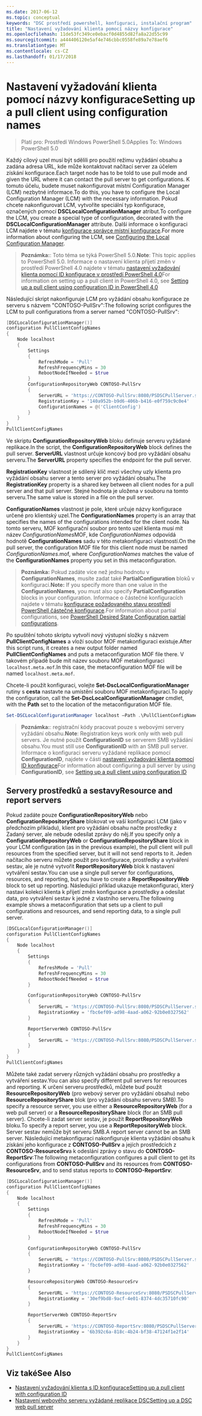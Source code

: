 ```yaml
---
ms.date: 2017-06-12
ms.topic: conceptual
keywords: "DSC prostředí powershell, konfiguraci, instalační program"
title: "Nastavení vyžadování klienta pomocí názvy konfigurace"
ms.openlocfilehash: 11de53fc349ce0ebacf0d4855d82fa8a22d55c99
ms.sourcegitcommit: a444406120e5af4e746cbbc0558fe89a7e78aef6
ms.translationtype: MT
ms.contentlocale: cs-CZ
ms.lasthandoff: 01/17/2018
---
```

# <a name="setting-up-a-pull-client-using-configuration-names"></a><span data-ttu-id="7381f-103">Nastavení vyžadování klienta pomocí názvy konfigurace</span><span class="sxs-lookup"><span data-stu-id="7381f-103">Setting up a pull client using configuration names</span></span>

> <span data-ttu-id="7381f-104">Platí pro: Prostředí Windows PowerShell 5.0</span><span class="sxs-lookup"><span data-stu-id="7381f-104">Applies To: Windows PowerShell 5.0</span></span>

<span data-ttu-id="7381f-105">Každý cílový uzel musí být sdělili pro použití režimu vyžádání obsahu a zadána adresa URL, kde může kontaktovat načítací server za účelem získání konfigurace.</span><span class="sxs-lookup"><span data-stu-id="7381f-105">Each target node has to be told to use pull mode and given the URL where it can contact the pull server to get configurations.</span></span>
<span data-ttu-id="7381f-106">K tomuto účelu, budete muset nakonfigurovat místní Configuration Manager (LCM) nezbytné informace.</span><span class="sxs-lookup"><span data-stu-id="7381f-106">To do this, you have to configure the Local Configuration Manager (LCM) with the necessary information.</span></span>
<span data-ttu-id="7381f-107">Pokud chcete nakonfigurovat LCM, vytvoříte speciální typ konfigurace, označených pomocí **DSCLocalConfigurationManager** atribut.</span><span class="sxs-lookup"><span data-stu-id="7381f-107">To configure the LCM, you create a special type of configuration, decorated with the **DSCLocalConfigurationManager** attribute.</span></span>
<span data-ttu-id="7381f-108">Další informace o konfiguraci LCM najdete v tématu [konfigurace správce místní konfigurace](metaConfig.md).</span><span class="sxs-lookup"><span data-stu-id="7381f-108">For more information about configuring the LCM, see [Configuring the Local Configuration Manager](metaConfig.md).</span></span>

> <span data-ttu-id="7381f-109">**Poznámka:**: Toto téma se týká PowerShell 5.0.</span><span class="sxs-lookup"><span data-stu-id="7381f-109">**Note**: This topic applies to PowerShell 5.0.</span></span>
<span data-ttu-id="7381f-110">Informace o nastavení klienta přijetí změn v prostředí PowerShell 4.0 najdete v tématu [nastavení vyžadování klienta pomocí ID konfigurace v prostředí PowerShell 4.0](pullClientConfigID4.md)</span><span class="sxs-lookup"><span data-stu-id="7381f-110">For information on setting up a pull client in PowerShell 4.0, see [Setting up a pull client using configuration ID in PowerShell 4.0](pullClientConfigID4.md)</span></span>

<span data-ttu-id="7381f-111">Následující skript nakonfiguruje LCM pro vyžádání obsahu konfigurace ze serveru s názvem "CONTOSO-PullSrv":</span><span class="sxs-lookup"><span data-stu-id="7381f-111">The following script configures the LCM to pull configurations from a server named "CONTOSO-PullSrv":</span></span>

```powershell
[DSCLocalConfigurationManager()]
configuration PullClientConfigNames
{
    Node localhost
    {
        Settings
        {
            RefreshMode = 'Pull'
            RefreshFrequencyMins = 30
            RebootNodeIfNeeded = $true
        }
        ConfigurationRepositoryWeb CONTOSO-PullSrv
        {
            ServerURL = 'https://CONTOSO-PullSrv:8080/PSDSCPullServer.svc'
            RegistrationKey = '140a952b-b9d6-406b-b416-e0f759c9c0e4'
            ConfigurationNames = @('ClientConfig')
        }
    }
}
PullClientConfigNames
```

<span data-ttu-id="7381f-112">Ve skriptu **ConfigurationRepositoryWeb** bloku definuje serveru vyžádané replikace.</span><span class="sxs-lookup"><span data-stu-id="7381f-112">In the script, the **ConfigurationRepositoryWeb** block defines the pull server.</span></span>
<span data-ttu-id="7381f-113">**ServerURL** vlastnost určuje koncový bod pro vyžádání obsahu serveru.</span><span class="sxs-lookup"><span data-stu-id="7381f-113">The **ServerURL** property specifies the endpoint for the pull server.</span></span>

<span data-ttu-id="7381f-114">**RegistrationKey** vlastnost je sdílený klíč mezi všechny uzly klienta pro vyžádání obsahu server a tento server pro vyžádání obsahu.</span><span class="sxs-lookup"><span data-stu-id="7381f-114">The **RegistrationKey** property is a shared key between all client nodes for a pull server and that pull server.</span></span>
<span data-ttu-id="7381f-115">Stejné hodnota je uložena v souboru na tomto serveru.</span><span class="sxs-lookup"><span data-stu-id="7381f-115">The same value is stored in a file on the pull server.</span></span>

<span data-ttu-id="7381f-116">**ConfigurationNames** vlastnost je pole, které určuje názvy konfigurace určené pro klientský uzel.</span><span class="sxs-lookup"><span data-stu-id="7381f-116">The **ConfigurationNames** property is an array that specifies the names of the configurations intended for the client node.</span></span>
<span data-ttu-id="7381f-117">Na tomto serveru, MOF konfigurační soubor pro tento uzel klienta musí mít název *ConfigurationNames*MOF, kde *ConfigurationNames* odpovídá hodnotě **ConfigurationNames**  sadu v této metakonfiguraci vlastností.</span><span class="sxs-lookup"><span data-stu-id="7381f-117">On the pull server, the configuration MOF file for this client node must be named *ConfigurationNames*.mof, where *ConfigurationNames* matches the value of the **ConfigurationNames** property you set in this metaconfiguration.</span></span>

><span data-ttu-id="7381f-118">**Poznámka:** Pokud zadáte více než jednu hodnotu v **ConfigurationNames**, musíte zadat také **PartialConfiguration** bloků v konfiguraci.</span><span class="sxs-lookup"><span data-stu-id="7381f-118">**Note:** If you specify more than one value in the **ConfigurationNames**, you must also specify **PartialConfiguration** blocks in your configuration.</span></span>
<span data-ttu-id="7381f-119">Informace o částečné konfiguracích najdete v tématu [konfigurace požadovaného stavu prostředí PowerShell částečné konfigurace](partialConfigs.md).</span><span class="sxs-lookup"><span data-stu-id="7381f-119">For information about partial configurations, see [PowerShell Desired State Configuration partial configurations](partialConfigs.md).</span></span>

<span data-ttu-id="7381f-120">Po spuštění tohoto skriptu vytvoří nový výstupní složky s názvem **PullClientConfigNames** a vloží soubor MOF metakonfiguraci existuje.</span><span class="sxs-lookup"><span data-stu-id="7381f-120">After this script runs, it creates a new output folder named **PullClientConfigNames** and puts a metaconfiguration MOF file there.</span></span>
<span data-ttu-id="7381f-121">V takovém případě bude mít název souboru MOF metakonfiguraci `localhost.meta.mof`.</span><span class="sxs-lookup"><span data-stu-id="7381f-121">In this case, the metaconfiguration MOF file will be named `localhost.meta.mof`.</span></span>

<span data-ttu-id="7381f-122">Chcete-li použít konfiguraci, volejte **Set-DscLocalConfigurationManager** rutiny s **cesta** nastavte na umístění souboru MOF metakonfiguraci.</span><span class="sxs-lookup"><span data-stu-id="7381f-122">To apply the configuration, call the **Set-DscLocalConfigurationManager** cmdlet, with the **Path** set to the location of the metaconfiguration MOF file.</span></span>

```powershell
Set-DSCLocalConfigurationManager localhost –Path .\PullClientConfigNames –Verbose.
```

> <span data-ttu-id="7381f-123">**Poznámka:**: registrační kódy pracovat pouze s webovými servery vyžádání obsahu.</span><span class="sxs-lookup"><span data-stu-id="7381f-123">**Note**: Registration keys work only with web pull servers.</span></span>
<span data-ttu-id="7381f-124">Je nutné použít **ConfigurationID** se serverem SMB vyžádání obsahu.</span><span class="sxs-lookup"><span data-stu-id="7381f-124">You must still use **ConfigurationID** with an SMB pull server.</span></span>
<span data-ttu-id="7381f-125">Informace o konfiguraci serveru vyžádané replikace pomocí **ConfigurationID**, najdete v části [nastavení vyžadování klienta pomocí ID konfigurace](PullClientConfigNames.md)</span><span class="sxs-lookup"><span data-stu-id="7381f-125">For information about configuring a pull server by using **ConfigurationID**, see [Setting up a pull client using configuration ID](PullClientConfigNames.md)</span></span>

## <a name="resource-and-report-servers"></a><span data-ttu-id="7381f-126">Servery prostředků a sestavy</span><span class="sxs-lookup"><span data-stu-id="7381f-126">Resource and report servers</span></span>

<span data-ttu-id="7381f-127">Pokud zadáte pouze **ConfigurationRepositoryWeb** nebo **ConfigurationRepositoryShare** blokovat ve vaší konfiguraci LCM (jako v předchozím příkladu), klient pro vyžádání obsahu načte prostředky z Zadaný server, ale nebude odesílat zprávy do něj.</span><span class="sxs-lookup"><span data-stu-id="7381f-127">If you specify only a **ConfigurationRepositoryWeb** or **ConfigurationRepositoryShare** block in your LCM configuration (as in the previous example), the pull client will pull resources from the specified server, but it will not send reports to it.</span></span>
<span data-ttu-id="7381f-128">Jeden načítacího serveru můžete použít pro konfigurace, prostředky a vytváření sestav, ale je nutné vytvořit **ReportRepositoryWeb** blok k nastavení vytváření sestav.</span><span class="sxs-lookup"><span data-stu-id="7381f-128">You can use a single pull server for configurations, resources, and reporting, but you have to create a **ReportRepositoryWeb** block to set up reporting.</span></span>
<span data-ttu-id="7381f-129">Následující příklad ukazuje metakonfiguraci, který nastaví kolekci klienta k přijetí změn konfigurace a prostředky a odesílat data, pro vytváření sestav k jedné z vlastního serveru.</span><span class="sxs-lookup"><span data-stu-id="7381f-129">The following example shows a metaconfiguration that sets up a client to pull configurations and resources, and send reporting data, to a single pull server.</span></span>

```powershell
[DSCLocalConfigurationManager()]
configuration PullClientConfigNames
{
    Node localhost
    {
        Settings
        {
            RefreshMode = 'Pull'
            RefreshFrequencyMins = 30
            RebootNodeIfNeeded = $true
        }

        ConfigurationRepositoryWeb CONTOSO-PullSrv
        {
            ServerURL = 'https://CONTOSO-PullSrv:8080/PSDSCPullServer.svc'
            RegistrationKey = 'fbc6ef09-ad98-4aad-a062-92b0e0327562'
        }

        ReportServerWeb CONTOSO-PullSrv
        {
            ServerURL = 'https://CONTOSO-PullSrv:8080/PSDSCPullServer.svc'
        }
    }
}
PullClientConfigNames
```

<span data-ttu-id="7381f-130">Můžete také zadat servery různých vyžádání obsahu pro prostředky a vytváření sestav.</span><span class="sxs-lookup"><span data-stu-id="7381f-130">You can also specify different pull servers for resources and reporting.</span></span>
<span data-ttu-id="7381f-131">K určení serveru prostředků, můžete buď použít **ResourceRepositoryWeb** (pro webový server pro vyžádání obsahu) nebo **ResourceRepositoryShare** blok (pro vyžádání obsahu serveru SMB).</span><span class="sxs-lookup"><span data-stu-id="7381f-131">To specify a resource server, you use either a **ResourceRepositoryWeb** (for a web pull server) or a **ResourceRepositoryShare** block (for an SMB pull server).</span></span>
<span data-ttu-id="7381f-132">Chcete-li zadat server sestav, je použít **ReportRepositoryWeb** bloku.</span><span class="sxs-lookup"><span data-stu-id="7381f-132">To specify a report server, you use a **ReportRepositoryWeb** block.</span></span>
<span data-ttu-id="7381f-133">Server sestav nemůže být serveru SMB.</span><span class="sxs-lookup"><span data-stu-id="7381f-133">A report server cannot be an SMB server.</span></span>
<span data-ttu-id="7381f-134">Následující metakonfiguraci nakonfiguruje klienta vyžádání obsahu k získání jeho konfigurace z **CONTOSO-PullSrv** a jejích prostředcích z **CONTOSO-ResourceSrv**a k odeslání zprávy o stavu do  **CONTOSO-ReportSrv**:</span><span class="sxs-lookup"><span data-stu-id="7381f-134">The following metaconfiguration configures a pull client to get its configurations from **CONTOSO-PullSrv** and its resources from **CONTOSO-ResourceSrv**, and to send status reports to **CONTOSO-ReportSrv**:</span></span>

```powershell
[DSCLocalConfigurationManager()]
configuration PullClientConfigNames
{
    Node localhost
    {
        Settings
        {
            RefreshMode = 'Pull'
            RefreshFrequencyMins = 30
            RebootNodeIfNeeded = $true
        }

        ConfigurationRepositoryWeb CONTOSO-PullSrv
        {
            ServerURL = 'https://CONTOSO-PullSrv:8080/PSDSCPullServer.svc'
            RegistrationKey = 'fbc6ef09-ad98-4aad-a062-92b0e0327562'
        }

        ResourceRepositoryWeb CONTOSO-ResourceSrv
        {
            ServerURL = 'https://CONTOSO-ResourceSrv:8080/PSDSCPullServer.svc'
            RegistrationKey = '30ef9bd8-9acf-4e01-8374-4dc35710fc90'
        }

        ReportServerWeb CONTOSO-ReportSrv
        {
            ServerURL = 'https://CONTOSO-ReportSrv:8080/PSDSCPullServer.svc'
            RegistrationKey = '6b392c6a-818c-4b24-bf38-47124f1e2f14'
        }
    }
}
PullClientConfigNames
```

## <a name="see-also"></a><span data-ttu-id="7381f-135">Viz také</span><span class="sxs-lookup"><span data-stu-id="7381f-135">See Also</span></span>

* [<span data-ttu-id="7381f-136">Nastavení vyžadování klienta s ID konfigurace</span><span class="sxs-lookup"><span data-stu-id="7381f-136">Setting up a pull client with configuration ID</span></span>](PullClientConfigNames.md)
* [<span data-ttu-id="7381f-137">Nastavení webového serveru vyžádané replikace DSC</span><span class="sxs-lookup"><span data-stu-id="7381f-137">Setting up a DSC web pull server</span></span>](pullServer.md)


